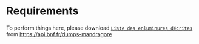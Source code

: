 # Requirements

To perform things here, please download [`Liste des enluminures décrites`](ftp://ftp.bnf.fr/api/jeux_docs_num/Mandragore/JD2018_ListeEnluminures.csv) from https://api.bnf.fr/dumps-mandragore